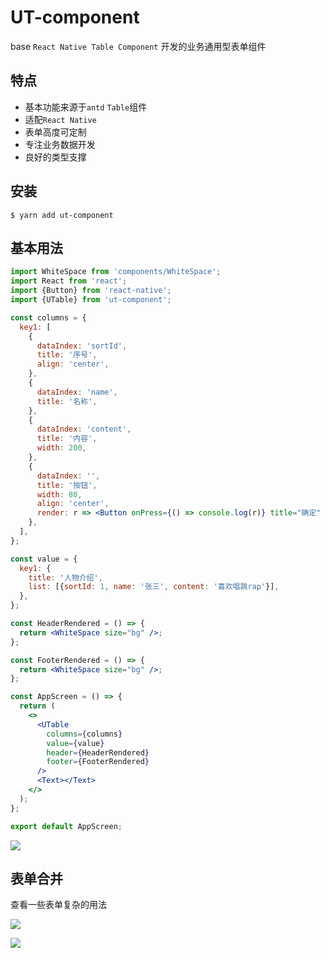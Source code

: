 # UT-component

base `React Native Table Component` 开发的业务通用型表单组件

## 特点

- 基本功能来源于`antd` `Table`组件
- 适配`React Native`
- 表单高度可定制
- 专注业务数据开发
- 良好的类型支撑

## 安装

```shell
$ yarn add ut-component
```

## 基本用法

```jsx
import WhiteSpace from 'components/WhiteSpace';
import React from 'react'; 
import {Button} from 'react-native';
import {UTable} from 'ut-component';

const columns = {
  key1: [
    {
      dataIndex: 'sortId',
      title: '序号',
      align: 'center',
    },
    {
      dataIndex: 'name',
      title: '名称',
    },
    {
      dataIndex: 'content',
      title: '内容',
      width: 200,
    },
    {
      dataIndex: '',
      title: '按钮',
      width: 80,
      align: 'center',
      render: r => <Button onPress={() => console.log(r)} title="确定" />,
    },
  ],
};

const value = {
  key1: {
    title: '人物介绍',
    list: [{sortId: 1, name: '张三', content: '喜欢唱跳rap'}],
  },
};

const HeaderRendered = () => {
  return <WhiteSpace size="bg" />;
};

const FooterRendered = () => {
  return <WhiteSpace size="bg" />;
};

const AppScreen = () => {
  return (
    <>
      <UTable
        columns={columns}
        value={value}
        header={HeaderRendered}
        footer={FooterRendered}
      />
      <Text></Text>
    </>
  );
};

export default AppScreen;
```

![](./images/basic1.png)

## 表单合并

查看一些表单复杂的用法

![](./images/basic2.png)

![](./images/basic3.png)
